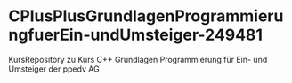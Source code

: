 # CPlusPlusGrundlagenProgrammierungfuerEin-undUmsteiger-249481
KursRepository zu Kurs C++ Grundlagen Programmierung für Ein- und Umsteiger der ppedv AG
